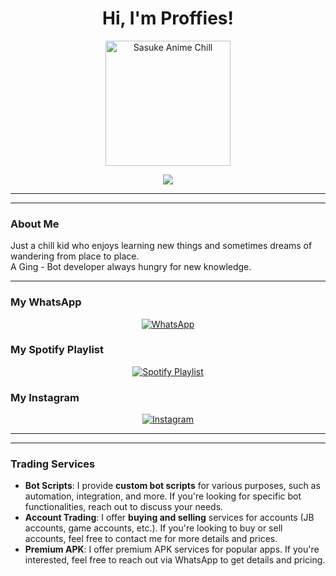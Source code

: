 <h1 align="center">Hi, I'm Proffies!</h1>

<p align="center">
  <img src="https://files.catbox.moe/d3ap4p.jpg" width="200" alt="Sasuke Anime Chill">
</p>

<p align="center">
  <img src="https://readme-typing-svg.demolab.com/?lines=Welcome+to+Proffies'World!;Bot+Builder+Extraordinaire;I+was+born+in+Semarang,+Indonesia;Proud+Owner+of+Ging-Bot&center=true&width=500&height=45&font=Fira+Code&color=00FFAA&vCenter=true&size=20&pause=1000" />
</p>

---
---

### About Me
Just a chill kid who enjoys learning new things and sometimes dreams of wandering from place to place.  
A Ging - Bot developer always hungry for new knowledge.

---

### My WhatsApp
<p align="center">
  <a href="https://wa.me/628818654386">
    <img src="https://img.shields.io/badge/Chat%20with%20me-WhatsApp-1DB954?style=for-the-badge&logo=whatsapp&logoColor=white" alt="WhatsApp" />
  </a>
</p>

### My Spotify Playlist
<p align="center">
  <a href="https://open.spotify.com/playlist/2zaEu5BZKaqrvMSUA9DjSI?si=jjPBgIXvTGOHAxSWUhJC0Q">
    <img src="https://img.shields.io/badge/My%20Playlist-Spotify-1DB954?style=for-the-badge&logo=spotify&logoColor=white" alt="Spotify Playlist" />
  </a>
</p>

### My Instagram
<p align="center">
  <a href="https://www.instagram.com/pr0ffies_morgue999?igsh=N3FxOGZreHFkNWdu">
    <img src="https://img.shields.io/badge/Follow%20Me-Instagram-1DB954?style=for-the-badge&logo=instagram&logoColor=white" alt="Instagram" />
  </a>
</p>

---

---



### Trading Services

- **Bot Scripts**: I provide **custom bot scripts** for various purposes, such as automation, integration, and more. If you're looking for specific bot functionalities, reach out to discuss your needs.
- **Account Trading**: I offer **buying and selling** services for accounts (JB accounts, game accounts, etc.). If you're looking to buy or sell accounts, feel free to contact me for more details and prices.
- **Premium APK**: I offer premium APK services for popular apps. If you're interested, feel free to reach out via WhatsApp to get details and pricing.


